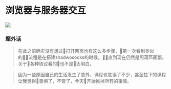浏览器与服务器交互
===============
![](https://ws4.sinaimg.cn/large/006tKfTcly1fiqhrzblr0j31kw23v4qq.jpg)

###   题外话
>  在此之前确实没有想过打开网页也有这么多步骤，第一次看到类似的流程是在搭建shadwosocks的时候。直到现在仍然是照葫芦画瓢，关于各种协议看的也不是太明白。
 

> 因为一些原因自己的生活发生了意外，课程也耽误了不少，甚至拉下的课程让我觉得畏惧了，不管了，今天开始推掉所有的事情。